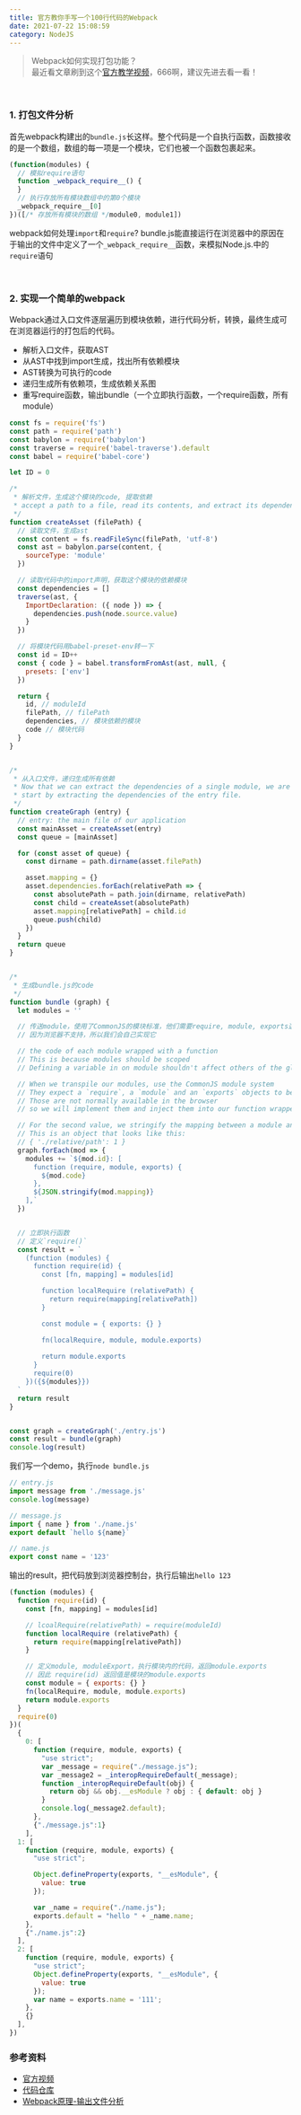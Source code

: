 ```yaml
---
title: 官方教你手写一个100行代码的Webpack
date: 2021-07-22 15:08:59
category: NodeJS
---
```

> Webpack如何实现打包功能？<br/>最近看文章刷到这个[官方教学视频](https://www.youtube.com/watch?v=Gc9-7PBqOC8&list=LLHK1mTHpwrUeYgF5gu-Kd4g)，666啊，建议先进去看一看！


<br/>

### 1. 打包文件分析
首先webpack构建出的`bundle.js`长这样。整个代码是一个自执行函数，函数接收的是一个数组，数组的每一项是一个模块，它们也被一个函数包裹起来。
```js
(function(modules) {
  // 模拟require语句
  function _webpack_require__() {
  }
  // 执行存放所有模块数组中的第0个模块
  _webpack_require__[0]
})([/* 存放所有模块的数组 */module0, module1])

```

webpack如何处理`import`和`require`?
bundle.js能直接运行在浏览器中的原因在于输出的文件中定义了一个`_webpack_require__`函数，来模拟Node.js.中的`require`语句

<br/>

### 2. 实现一个简单的webpack
Webpack通过入口文件逐层遍历到模块依赖，进行代码分析，转换，最终生成可在浏览器运行的打包后的代码。
- 解析入口文件，获取AST
- 从AST中找到import生成，找出所有依赖模块
- AST转换为可执行的code
- 递归生成所有依赖项，生成依赖关系图
- 重写require函数，输出bundle（一个立即执行函数，一个require函数，所有module）
```js
const fs = require('fs')
const path = require('path')
const babylon = require('babylon')
const traverse = require('babel-traverse').default
const babel = require('babel-core')

let ID = 0

/* 
 * 解析文件，生成这个模块的code, 提取依赖
 * accept a path to a file, read its contents, and extract its dependencies
 */
function createAsset (filePath) {
  // 读取文件，生成ast
  const content = fs.readFileSync(filePath, 'utf-8')
  const ast = babylon.parse(content, {
    sourceType: 'module'
  })

  // 读取代码中的import声明，获取这个模块的依赖模块
  const dependencies = []
  traverse(ast, {
    ImportDeclaration: ({ node }) => {
      dependencies.push(node.source.value)
    }
  })

  // 将模块代码用babel-preset-env转一下
  const id = ID++
  const { code } = babel.transformFromAst(ast, null, {
    presets: ['env']
  })

  return {
    id, // moduleId
    filePath, // filePath
    dependencies, // 模块依赖的模块
    code // 模块代码
  }
}


/*
 * 从入口文件，递归生成所有依赖
 * Now that we can extract the dependencies of a single module, we are going to
 * start by extracting the dependencies of the entry file.
 */
function createGraph (entry) {
  // entry: the main file of our application
  const mainAsset = createAsset(entry)
  const queue = [mainAsset]

  for (const asset of queue) {
    const dirname = path.dirname(asset.filePath)

    asset.mapping = {}
    asset.dependencies.forEach(relativePath => {
      const absolutePath = path.join(dirname, relativePath)
      const child = createAsset(absolutePath)
      asset.mapping[relativePath] = child.id
      queue.push(child)
    })
  }
  return queue
}


/*
 * 生成bundle.js的code
 */
function bundle (graph) {
  let modules = ''

  // 传送module，使用了CommonJS的模块标准，他们需要require, module, exports这3个可用的方法
  // 因为浏览器不支持，所以我们会自己实现它

  // the code of each module wrapped with a function
  // This is because modules should be scoped
  // Defining a variable in on module shouldn't affect others of the global scope

  // When we transpile our modules, use the CommonJS module system
  // They expect a `require`, a `module` and an `exports` objects to be available
  // Those are not normally available in the browser 
  // so we will implement them and inject them into our function wrappers

  // For the second value, we stringify the mapping between a module and its dependencies. 
  // This is an object that looks like this:
  // { './relative/path': 1 }
  graph.forEach(mod => {
    modules += `${mod.id}: [
      function (require, module, exports) {
        ${mod.code}
      },
      ${JSON.stringify(mod.mapping)}
    ],`
  })


  // 立即执行函数
  // 定义`require()`
  const result = `
    (function (modules) {
      function require(id) {
        const [fn, mapping] = modules[id]

        function localRequire (relativePath) {
          return require(mapping[relativePath])
        }

        const module = { exports: {} }

        fn(localRequire, module, module.exports)
        
        return module.exports
      }
      require(0)
    })({${modules}})
  `
  return result
}


const graph = createGraph('./entry.js')
const result = bundle(graph)
console.log(result)
```

我们写一个demo，执行`node bundle.js`
```js
// entry.js
import message from './message.js'
console.log(message)

// message.js
import { name } from './name.js'
export default `hello ${name}`

// name.js
export const name = '123'
```

输出的result，把代码放到浏览器控制台，执行后输出`hello 123`
```js
(function (modules) {
  function require(id) {
    const [fn, mapping] = modules[id]

    // lcoalRequire(relativePath) = require(moduleId)
    function localRequire (relativePath) {
      return require(mapping[relativePath])
    }

    // 定义module, moduleExport，执行模块内的代码，返回module.exports
    // 因此 require(id) 返回值是模块的module.exports
    const module = { exports: {} }
    fn(localRequire, module, module.exports)
    return module.exports
  }
  require(0)
})(
  {
    0: [
      function (require, module, exports) {
        "use strict";
        var _message = require("./message.js");
        var _message2 = _interopRequireDefault(_message);
        function _interopRequireDefault(obj) { 
          return obj && obj.__esModule ? obj : { default: obj }
        }
        console.log(_message2.default);
      },
      {"./message.js":1}
    ],
  1: [
    function (require, module, exports) {
      "use strict";

      Object.defineProperty(exports, "__esModule", {
        value: true
      });

      var _name = require("./name.js");
      exports.default = "hello " + _name.name;
    },
    {"./name.js":2}
  ],
  2: [
    function (require, module, exports) {
      "use strict";
      Object.defineProperty(exports, "__esModule", {
        value: true
      });
      var name = exports.name = '111';
    },
    {}
  ],
})
```

### 参考资料
- [官方视频](https://www.youtube.com/watch?v=Gc9-7PBqOC8&list=LLHK1mTHpwrUeYgF5gu-Kd4g)
- [代码仓库](https://github.com/ronami/minipack/blob/master/src/minipack.js)
- [Webpack原理-输出文件分析](https://imweb.io/topic/5a4cce35a192c3b460fce39b)